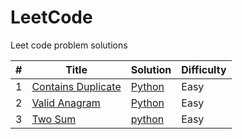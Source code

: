 # LeetCode
Leet code problem solutions 

|#|Title|Solution|Difficulty|
|---|---|---|---|
|1|[Contains Duplicate](https://leetcode.com/problems/contains-duplicate/description/)|[Python](https://github.com/disha9896/LeetCode/blob/main/contains_duplicate.py)|Easy|
|2|[Valid Anagram](https://leetcode.com/problems/valid-anagram/description/)|[Python](https://github.com/disha9896/LeetCode/blob/main/valid_anagram.py)|Easy|
|3|[Two Sum](https://leetcode.com/problems/two-sum/description/)|[python](https://github.com/disha9896/LeetCode/blob/main/twoSum.py)|Easy|
